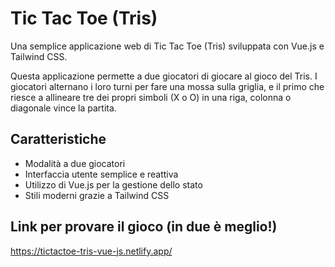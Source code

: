 # Tic Tac Toe (Tris)

Una semplice applicazione web di Tic Tac Toe (Tris) sviluppata con Vue.js e Tailwind CSS.

Questa applicazione permette a due giocatori di giocare al gioco del Tris. I giocatori alternano i loro turni per fare una mossa sulla griglia, 
e il primo che riesce a allineare tre dei propri simboli (X o O) in una riga, colonna o diagonale vince la partita.

## Caratteristiche
- Modalità a due giocatori
- Interfaccia utente semplice e reattiva
- Utilizzo di Vue.js per la gestione dello stato
- Stili moderni grazie a Tailwind CSS
  
## Link per provare il gioco (in due è meglio!)
https://tictactoe-tris-vue-js.netlify.app/
